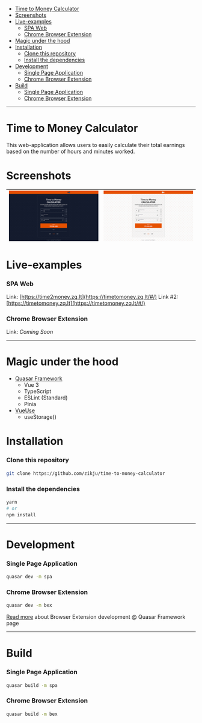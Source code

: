 <!-- TOC -->
* [Time to Money Calculator](#time-to-money-calculator)
* [Screenshots](#screenshots)
* [Live-examples](#live-examples)
    * [SPA Web](#spa-web)
    * [Chrome Browser Extension](#chrome-browser-extension)
* [Magic under the hood](#magic-under-the-hood)
* [Installation](#installation)
    * [Clone this repository](#clone-this-repository)
    * [Install the dependencies](#install-the-dependencies)
* [Development](#development)
    * [Single Page Application](#single-page-application)
    * [Chrome Browser Extension](#chrome-browser-extension-1)
* [Build](#build)
    * [Single Page Application](#single-page-application-1)
    * [Chrome Browser Extension](#chrome-browser-extension-2)
<!-- TOC -->

---

# Time to Money Calculator

This web-application allows users to easily calculate their total earnings based on the number of hours and minutes worked.



# Screenshots
| ![Screenshot (Dark Version)](https://github.com/zikju/time-to-money-calculator/blob/main/docs/assets/screenshot-dark.jpg?raw=true) | ![Screenshot (Dark Version)](https://github.com/zikju/time-to-money-calculator/blob/main/docs/assets/screenshot-light.jpg?raw=true) |
|------------------------------------------------------------------------------------------------------------------------------------|-------------------------------------------------------------------------------------------------------------------------------------|


# Live-examples

### SPA Web
Link: [https://time2money.zq.lt](https://timetomoney.zq.lt/#/)
Link #2: [https://timetomoney.zq.lt](https://timetomoney.zq.lt/#/)

### Chrome Browser Extension
Link: _Coming Soon_

---

# Magic under the hood

- [Quasar Framework](https://github.com/quasarframework/quasar)
  - Vue 3
  - TypeScript
  - ESLint (Standard)
  - Pinia
- [VueUse](https://vueuse.org/)
  - useStorage()

# Installation

### Clone this repository
```bash
git clone https://github.com/zikju/time-to-money-calculator
```

### Install the dependencies
```bash
yarn
# or
npm install
```
---
# Development
### Single Page Application
```bash
quasar dev -m spa
```
### Chrome Browser Extension
```bash
quasar dev -m bex
```
[Read more](https://quasar.dev/quasar-cli-webpack/developing-browser-extensions/build-commands) about Browser Extension development @ Quasar Framework page


---
# Build
### Single Page Application
```bash
quasar build -m spa
```
### Chrome Browser Extension
```bash
quasar build -m bex
```


